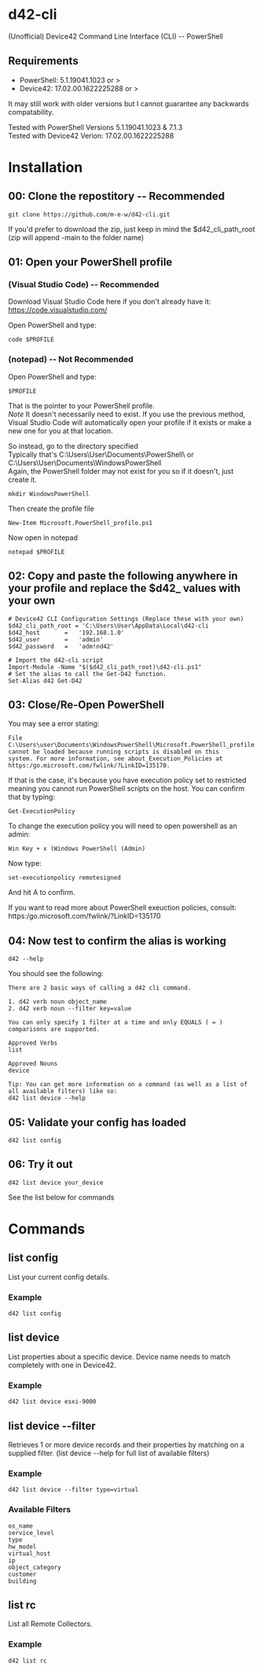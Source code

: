 # d42-cli
(Unofficial) Device42 Command Line Interface (CLI) -- PowerShell

## Requirements
- PowerShell: 5.1.19041.1023 or >
- Device42: 17.02.00.1622225288 or >

It may still work with older versions but I cannot guarantee any backwards compatability.  

Tested with PowerShell Versions 5.1.19041.1023 & 7.1.3  
Tested with Device42 Verion: 17.02.00.1622225288

# Installation

## 00:  Clone the repostitory -- Recommended
    git clone https://github.com/m-e-w/d42-cli.git
    
If you'd prefer to download the zip, just keep in mind the $d42_cli_path_root (zip will append -main to the folder name)  

## 01:  Open your PowerShell profile 
###         (Visual Studio Code) -- Recommended
Download Visual Studio Code here if you don't already have it: https://code.visualstudio.com/

Open PowerShell and type:  

    code $PROFILE

###         (notepad) -- Not Recommended
Open PowerShell and type:  

    $PROFILE

That is the pointer to your PowerShell profile.  
*Note* It doesn't necessarily need to exist. If you use the previous method, Visual Studio Code will automatically open your profile if it exists or make a new one for you at that location.

So instead, go to the directory specified  
Typically that's C:\Users\User\Documents\PowerShell\ or C:\Users\User\Documents\WindowsPowerShell  
Again, the PowerShell folder may not exist for you so if it doesn't, just create it. 

    mkdir WindowsPowerShell

Then create the profile file

    New-Item Microsoft.PowerShell_profile.ps1
    
Now open in notepad

    notepad $PROFILE

## 02:  Copy and paste the following anywhere in your profile and replace the $d42_ values with your own

    # Device42 CLI Configuration Settings (Replace these with your own)
    $d42_cli_path_root = 'C:\Users\User\AppData\Local\d42-cli
    $d42_host       =   '192.168.1.0'
    $d42_user       =   'admin'
    $d42_password   =   'adm!nd42'

    # Import the d42-cli script
    Import-Module -Name "$($d42_cli_path_root)\d42-cli.ps1"
    # Set the alias to call the Get-D42 function.
    Set-Alias d42 Get-D42

## 03:  Close/Re-Open PowerShell

You may see a error stating:     

    File C:\Users\user\Documents\WindowsPowerShell\Microsoft.PowerShell_profile.ps1 cannot be loaded because running scripts is disabled on this
    system. For more information, see about_Execution_Policies at https:/go.microsoft.com/fwlink/?LinkID=135170.

If that is the case, it's because you have execution policy set to restricted meaning you cannot run PowerShell scripts on the host. You can confirm that by typing:

    Get-ExecutionPolicy

To change the execution policy you will need to open powershell as an admin:

    Win Key + x (Windows PowerShell (Admin)
    
Now type:

    set-executionpolicy remotesigned
    
And hit A to confirm. 

If you want to read more about PowerShell exeuction policies, consult: https:/go.microsoft.com/fwlink/?LinkID=135170

## 04:  Now test to confirm the alias is working

    d42 --help
    
You should see the following:  

    There are 2 basic ways of calling a d42 cli command.

    1. d42 verb noun object_name
    2. d42 verb noun --filter key=value

    You can only specify 1 filter at a time and only EQUALS ( = ) comparisons are supported.

    Approved Verbs
    list

    Approved Nouns
    device

    Tip: You can get more information on a command (as well as a list of all available filters) like so:
    d42 list device --help

## 05:  Validate your config has loaded
    d42 list config

## 06:  Try it out
    d42 list device your_device

See the list below for commands

# Commands

## list config
List your current config details. 
### Example
    d42 list config

## list device 
List properties about a specific device. Device name needs to match completely with one in Device42.
### Example
    d42 list device esxi-9000

## list device --filter
Retrieves 1 or more device records and their properties by matching on a supplied filter. (list device --help for full list of available filters)

### Example
    d42 list device --filter type=virtual

### Available Filters
    os_name
    service_level
    type
    hw_model
    virtual_host
    ip
    object_category
    customer
    building

## list rc
List all Remote Collectors.
### Example
    d42 list rc
